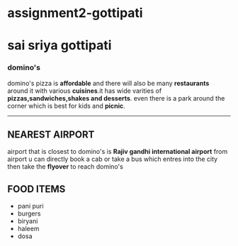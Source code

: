 # assignment2-gottipati
# sai sriya gottipati #
### domino's ###
domino's pizza is **affordable** and there will also be many **restaurants** around it with various **cuisines**.it has wide varities of **pizzas,sandwiches,shakes and desserts**. even there is a park around the corner which is best for kids and **picnic**.
***
## NEAREST AIRPORT ##
airport that is closest to domino's is **Rajiv gandhi international airport**
from airport u can directly book a cab or take a bus which entres into the city then take the **flyover** to reach domino's

## FOOD ITEMS ##
* pani puri
* burgers
* biryani
* haleem
* dosa
